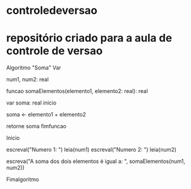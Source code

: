# controledeversao
repositório criado para a aula de controle de versao
=====================================================

Algoritmo "Soma"
Var

num1, num2: real

funcao somaElementos(elemento1, elemento2: real): real

var
soma: real
inicio

soma <- elemento1 + elemento2

retorne soma
fimfuncao

Inicio

escreval("Numero 1: ")
leia(num1)
escreval("Numero 2: ")
leia(num2)

escreva("A soma dos dois elementos é igual a: ", somaElementos(num1, num2))

Fimalgoritmo
